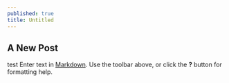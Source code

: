 ```yaml
---
published: true
title: Untitled
---
```



## A New Post
test
Enter text in [Markdown](http://daringfireball.net/projects/markdown/). Use the toolbar above, or click the **?** button for formatting help.
